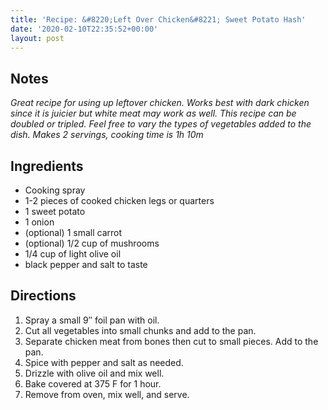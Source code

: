 ```yaml
---
title: 'Recipe: &#8220;Left Over Chicken&#8221; Sweet Potato Hash'
date: '2020-02-10T22:35:52+00:00'
layout: post
---
```

## Notes 
*Great recipe for using up leftover chicken. Works best with dark chicken
since it is juicier but white meat may work as well. This recipe can be
doubled or tripled. Feel free to vary the types of vegetables added to the dish.
Makes 2 servings, cooking time is 1h 10m*

## Ingredients
* Cooking spray
* 1-2 pieces of cooked chicken legs or quarters
* 1 sweet potato
* 1 onion
* (optional) 1 small carrot
* (optional) 1/2 cup of mushrooms
* 1/4 cup of light olive oil
* black pepper and salt to taste

## Directions
1. Spray a small 9″ foil pan with oil.
2. Cut all vegetables into small chunks and add to the pan.
3. Separate chicken meat from bones then cut to small pieces. Add to the pan.
4. Spice with pepper and salt as needed.
5. Drizzle with olive oil and mix well.
6. Bake covered at 375 F for 1 hour.
7. Remove from oven, mix well, and serve.
